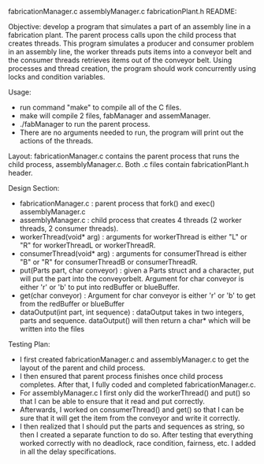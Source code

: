 fabricationManager.c assemblyManager.c fabricationPlant.h README:

Objective: develop a program that simulates a part of an assembly line in a fabrication plant. The parent process calls upon the child process that creates threads. This program simulates a producer and consumer problem in an assembly line, the worker threads puts items into a conveyor belt and the consumer threads retrieves items out of the conveyor belt. Using processes and thread creation, the program should work concurrently using locks and condition variables.

Usage:
  - run command "make" to compile all of the C files.
  - make will compile 2 files, fabManager and assemManager.
  - ./fabManager to run the parent process.
  - There are no arguments needed to run, the program will print out the actions of the threads.

Layout: fabricationManager.c contains the parent process that runs the child process, assemblyManager.c. Both .c files contain fabricationPlant.h header.

Design Section:
  - fabricationManager.c : parent process that fork() and exec() assemblyManager.c
  - assemblyManager.c : child process that creates 4 threads (2 worker threads, 2 consumer threads).
  - workerThread(void* arg) : arguments for workerThread is either "L" or "R" for workerThreadL or workerThreadR.
  - consumerThread(void* arg) : arguments for consumerThread is either "B" or "R" for consumerThreadB or consumerThreadR.
  - put(Parts part, char conveyor) : given a Parts struct and a character, put will put the part into the conveyorbelt. Argument for char conveyor is either 'r' or 'b' to put into redBuffer or blueBuffer.
  - get(char conveyor) : Argument for char conveyor is either 'r' or 'b' to get from the redBuffer or blueBuffer
  - dataOutput(int part, int sequence) : dataOutput takes in two integers, parts and sequence. dataOutput() will then return a char* which will be written into the files

Testing Plan:
  - I first created fabricationManager.c and assemblyManager.c to get the layout of the parent and child process.
  - I then ensured that parent process finishes once child process completes. After that, I fully coded and completed fabricationManager.c.
  - For assemblyManager.c I first only did the workerThread() and put() so that I can be able to ensure that it read and put correctly.
  - Afterwards, I worked on consumerThread() and get() so that I can be sure that it will get the item from the conveyor and write it correctly.
  - I then realized that I should put the parts and sequences as string, so then I created a separate function to do so. After testing that everything worked correctly with no deadlock, race condition, fairness, etc. I added in all the delay specifications.
  
